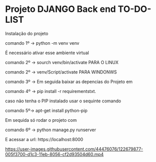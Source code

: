 # Projeto DJANGO Back end TO-DO-LIST

Instalação do projeto

comando 1º -> python -m venv venv

É necessário ativar esse ambiente virtual

comando 2º -> sourch venv/bin/activate PARA O LINUX

comando 2º -> venv/Script/activate PARA WINDONWS

comando 3º -> Em seguida baixar as depencias do Projeto em

comando 4º -> pip install -r requirementstxt.

caso não tenha o PIP instalado usar o sequinte comando

comando 5º-> apt-get install python-pip

Em sequida só rodar o projeto com

comando 6º -> python manage.py runserver

E acessar a url: https://localhost:8000



https://user-images.githubusercontent.com/44476076/122679877-005f3700-d1c3-11eb-8056-cf2d93504d60.mp4


